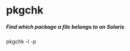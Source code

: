 # pkgchk

##### Find which package a file belongs to on Solaris

   pkgchk  -l -p <full path to the file>
